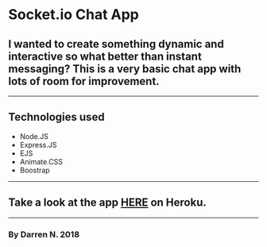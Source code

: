 # Socket.io Chat App

## I wanted to create something dynamic and interactive so what better than instant messaging? This is a very basic chat app with lots of room for improvement. 
---
## Technologies used
- Node.JS
- Express.JS
- EJS
- Animate.CSS
- Boostrap
---
## Take a look at the app [HERE](https://jenkinsandjonez.herokuapp.com/) on Heroku. 
---
### By Darren N. 2018
